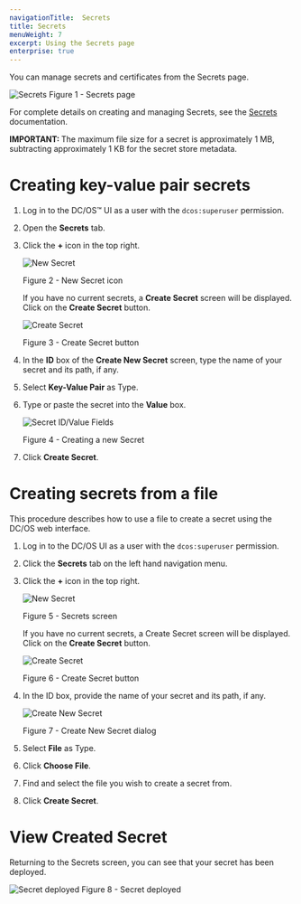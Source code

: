 ```yaml
---
navigationTitle:  Secrets
title: Secrets
menuWeight: 7
excerpt: Using the Secrets page
enterprise: true
---
```


You can manage secrets and certificates from the Secrets page.

![Secrets](/mesosphere/dcos/2.0/img/GUI-Secrets-Secrets_View_With_Secrets-1_12.png)
Figure 1 - Secrets page


For complete details on creating and managing Secrets, see the [Secrets](/mesosphere/dcos/2.0/security/ent/secrets) documentation.

<p class="message--important"><strong>IMPORTANT: </strong>The maximum file size for a secret is approximately 1 MB, subtracting approximately 1 KB for the secret store metadata.</p>


# Creating key-value pair secrets 

1. Log in to the DC/OS&trade; UI as a user with the `dcos:superuser` permission.

1. Open the **Secrets** tab.

1. Click the **+** icon in the top right.

    ![New Secret](/mesosphere/dcos/2.0/img/new-secret.png)

    Figure 2 - New Secret icon

    If you have no current secrets, a **Create Secret** screen will be displayed. Click on the **Create Secret** button.

    ![Create Secret](/mesosphere/dcos/2.0/img/GUI-Secrets-Create-Secret.png)

    Figure 3 - Create Secret button

1. In the **ID** box of the **Create New Secret** screen, type the name of your secret and its path, if any.

1. Select **Key-Value Pair** as Type.

1. Type or paste the secret into the **Value** box.

    ![Secret ID/Value Fields](/mesosphere/dcos/2.0/img/GUI-Secrets-Create-New-Keypair.png)

    Figure 4 - Creating a new Secret

1. Click **Create Secret**.

# Creating secrets from a file 

This procedure describes how to use a file to create a secret using the DC/OS web interface.

1. Log in to the DC/OS UI as a user with the `dcos:superuser` permission.
1. Click the **Secrets** tab on the left hand navigation menu.
1. Click the **+** icon in the top right.

    ![New Secret](/mesosphere/dcos/2.0/img/new-secret.png)

    Figure 5 - Secrets screen

    If you have no current secrets, a Create Secret screen will be displayed. Click on the **Create Secret** button.

    ![Create Secret](/mesosphere/dcos/2.0/img/GUI-Secrets-Create-Secret.png)

    Figure 6 - Create Secret button

1. In the ID box, provide the name of your secret and its path, if any.

    ![Create New Secret](/mesosphere/dcos/2.0/img/GUI-Secrets-Create-New-Secret.png)

    Figure 7 - Create New Secret dialog

1. Select **File** as Type.
1. Click **Choose File**.
1. Find and select the file you wish to create a secret from.
1. Click **Create Secret**.

# View Created Secret 
Returning to the Secrets screen, you can see that your secret has been deployed.

   ![Secret deployed](/mesosphere/dcos/2.0/img/GUI-Secrets-Deployed.jpeg)
   Figure 8 - Secret deployed
